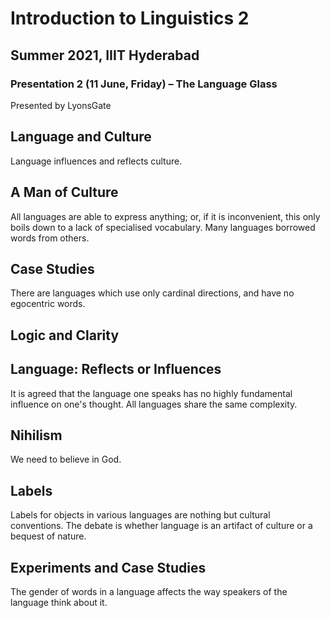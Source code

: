 # Introduction to Linguistics 2
## Summer 2021, IIIT Hyderabad
### Presentation 2 (11 June, Friday) – The Language Glass

Presented by LyonsGate

## Language and Culture
Language influences and reflects culture.

## A Man of Culture
All languages are able to express anything; or, if it is inconvenient, this only boils down to a lack of specialised vocabulary. Many languages borrowed words from others.

## Case Studies
There are languages which use only cardinal directions, and have no egocentric words.

## Logic and Clarity

## Language: Reflects or Influences
It is agreed that the language one speaks has no highly fundamental influence on one's thought. All languages share the same complexity.

## Nihilism
We need to believe in God.

## Labels
Labels for objects in various languages are nothing but cultural conventions.
The debate is whether language is an artifact of culture or a bequest of nature.

## Experiments and Case Studies
The gender of words in a language affects the way speakers of the language think about it.
